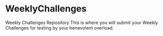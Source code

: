 # WeeklyChallenges
Weekly Challenges Repository
This is where you will submit your Weekly Challenges for testing by your benevolent overload.
